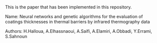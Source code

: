 This is the paper that has been implemented in this repository. 

Name: Neural networks and genetic algorithms for the evaluation of coatings thicknesses in thermal barriers by infrared thermography data

Authors: H.Halloua, A.Elhassnaoui, A.Saifi, A.Elamiri, A.Obbadi, Y.Errami, S.Sahnoun
